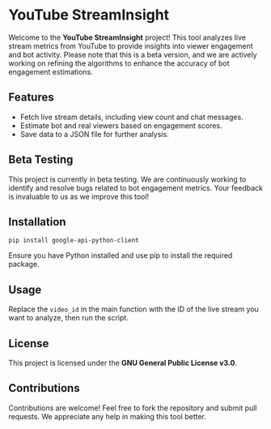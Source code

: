 <!DOCTYPE html>
<html lang="en">
<head>
    <meta charset="UTF-8">
    <meta name="viewport" content="width=device-width, initial-scale=1.0">
</head>
<body>

<h1>YouTube StreamInsight</h1>
<p>Welcome to the <strong>YouTube StreamInsight</strong> project! This tool analyzes live stream metrics from YouTube to provide insights into viewer engagement and bot activity. Please note that this is a beta version, and we are actively working on refining the algorithms to enhance the accuracy of bot engagement estimations.</p>

<h2>Features</h2>
<ul>
    <li>Fetch live stream details, including view count and chat messages.</li>
    <li>Estimate bot and real viewers based on engagement scores.</li>
    <li>Save data to a JSON file for further analysis.</li>
</ul>

<h2>Beta Testing</h2>
<p>This project is currently in beta testing. We are continuously working to identify and resolve bugs related to bot engagement metrics. Your feedback is invaluable to us as we improve this tool!</p>

<h2>Installation</h2>
<pre><code>pip install google-api-python-client</code></pre>
<p>Ensure you have Python installed and use pip to install the required package.</p>

<h2>Usage</h2>
<p>Replace the <code>video_id</code> in the main function with the ID of the live stream you want to analyze, then run the script.</p>

<h2>License</h2>
<p>This project is licensed under the <strong>GNU General Public License v3.0</strong>.</p>

<h2>Contributions</h2>
<p>Contributions are welcome! Feel free to fork the repository and submit pull requests. We appreciate any help in making this tool better.</p>

</body>
</html>
